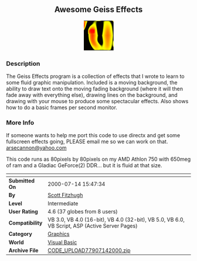﻿<div align="center">

## Awesome Geiss Effects

<img src="PIC20007141659594268.jpg">
</div>

### Description

The Geiss Effects program is a collection of effects that I wrote to learn to some fluid graphic manipulation. Included is a moving background, the ability to draw text onto the moving fading background (where it will then fade away with everything else), drawing lines on the background, and drawing with your mouse to produce some spectacular effects. Also shows how to do a basic frames per second monitor.
 
### More Info
 
If someone wants to help me port this code to use directx and get some fullscreen effects going, PLEASE email me so we can work on that. arsecannon@yahoo.com

This code runs as 80pixels by 80pixels on my AMD Athlon 750 with 650meg of ram and a Gladiac GeForce(2) DDR... but it is fluid at that size.


<span>             |<span>
---                |---
**Submitted On**   |2000-07-14 15:47:34
**By**             |[Scott Fitzhugh](https://github.com/Planet-Source-Code/PSCIndex/blob/master/ByAuthor/scott-fitzhugh.md)
**Level**          |Intermediate
**User Rating**    |4.6 (37 globes from 8 users)
**Compatibility**  |VB 3\.0, VB 4\.0 \(16\-bit\), VB 4\.0 \(32\-bit\), VB 5\.0, VB 6\.0, VB Script, ASP \(Active Server Pages\) 
**Category**       |[Graphics](https://github.com/Planet-Source-Code/PSCIndex/blob/master/ByCategory/graphics__1-46.md)
**World**          |[Visual Basic](https://github.com/Planet-Source-Code/PSCIndex/blob/master/ByWorld/visual-basic.md)
**Archive File**   |[CODE\_UPLOAD77907142000\.zip](https://github.com/Planet-Source-Code/scott-fitzhugh-awesome-geiss-effects__1-9773/archive/master.zip)








